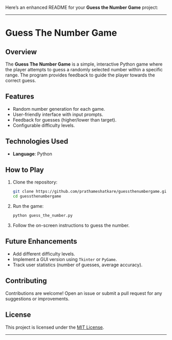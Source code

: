 Here’s an enhanced README for your **Guess the Number Game** project:

---

# Guess The Number Game

## Overview
The **Guess The Number Game** is a simple, interactive Python game where the player attempts to guess a randomly selected number within a specific range. The program provides feedback to guide the player towards the correct guess.

## Features
- Random number generation for each game.
- User-friendly interface with input prompts.
- Feedback for guesses (higher/lower than target).
- Configurable difficulty levels.

## Technologies Used
- **Language**: Python

## How to Play
1. Clone the repository:
   ```bash
   git clone https://github.com/prathameshatkare/guessthenumbergame.git
   cd guessthenumbergame
   ```

2. Run the game:
   ```bash
   python guess_the_number.py
   ```

3. Follow the on-screen instructions to guess the number.

## Future Enhancements
- Add different difficulty levels.
- Implement a GUI version using `Tkinter` or `PyGame`.
- Track user statistics (number of guesses, average accuracy).

## Contributing
Contributions are welcome! Open an issue or submit a pull request for any suggestions or improvements.

## License
This project is licensed under the [MIT License](LICENSE).

---

